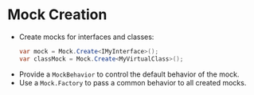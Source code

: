 # Mock Creation

- Create mocks for interfaces and classes:
  ```csharp
  var mock = Mock.Create<IMyInterface>();
  var classMock = Mock.Create<MyVirtualClass>();
  ```
- Provide a `MockBehavior` to control the default behavior of the mock.
- Use a `Mock.Factory` to pass a common behavior to all created mocks.
